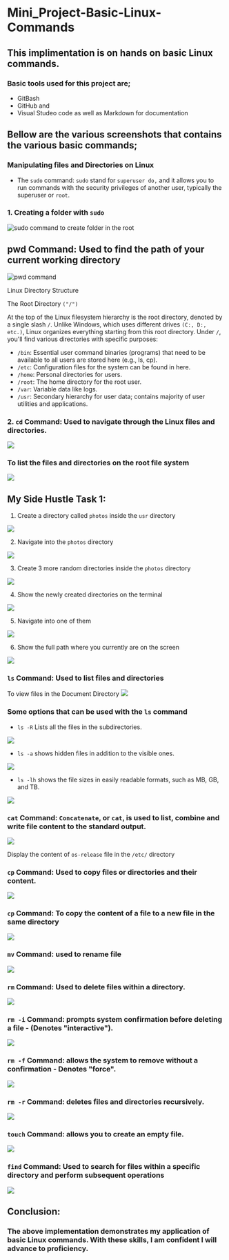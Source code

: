 # Mini_Project-Basic-Linux-Commands

## This implimentation is on hands on basic Linux commands.
### Basic tools used for this project are;
- GitBash
- GitHub and
- Visual Studeo code as well as Markdown for documentation

## Bellow are the various screenshots that contains the various basic commands;

### Manipulating files and Directories on Linux
- The `sudo` command: `sudo` stand for `superuser do,` and it allows you to run commands with the security privileges of another user, typically the superuser or `root`.

### 1. Creating a folder with `sudo`
![sudo command to create folder in the root](./img/3.sudoCommandtocreatefolder.png)

## pwd Command: Used to find the path of your current working directory

![pwd command](./img/4.pwd.png)

Linux Directory Structure

The Root Directory `("/")`

At the top of the Linux filesystem hierarchy is the root directory, denoted by a single slash `/`. Unlike Windows, which uses different drives `(C:, D:, etc.)`, Linux organizes everything starting from this root directory. Under `/`, you'll find various directories with specific purposes:

- `/bin`: Essential user command binaries (programs) that need to be available to all users are stored here (e.g., ls, cp).
- `/etc`: Configuration files for the system can be found in here.
- `/home`: Personal directories for users.
- `/root`: The home directory for the root user.
- `/var`: Variable data like logs.
- `/usr`: Secondary hierarchy for user data; contains majority of user utilities and applications.

### 2. `cd` Command: Used to navigate through the Linux files and directories.

![](./img/5.cd.png)

### To list the files and directories on the root file system

![](./img/6.listsudofiles.png)

## My Side Hustle Task 1:
1. Create a directory called `photos` inside the `usr` directory

![](./img/6.photo-sinside-usr.png)

2. Navigate into the `photos` directory

![](./img/7.navigate-into-photos.png)

3. Create 3 more random directories inside the `photos` directory

![](./img/8.randomfolders.png)

4. Show the newly created directories on the terminal

![](./img/9.showtherandomfolders.png)

5. Navigate into one of them

![](./img/10.tradpics.png)

6. Show the full path where you currently are on the screen

![](./img/11.fullpath.png)

### `ls` Command: Used to list files and directories
To view files in the Document Directory
![](./img/12.ls.png)

### Some options that can be used with the `ls` command
- `ls -R` Lists all the files in the subdirectories.

![](./img/13.LS-R.png)

- `ls -a` shows hidden files in addition to the visible ones.

![](./img/14.ls-a.png)

- `ls -lh` shows the file sizes in easily readable formats, such as MB, GB, and TB.

![](./img/15.ls-lh.png)

### `cat` Command: `Concatenate`, or `cat`, is used to list, combine and write file content to the standard output.

![](./img/16.catcommand.png)

Display the content of `os-release` file in the `/etc/` directory

### `cp` Command: Used to copy files or directories and their content.

![](./img/17.cptodocuments.png)

### `cp` Command: To copy the content of a file to a new file in the same directory

![](./img/18.cp2anotherfile.png)

### `mv` Command: used to rename file

![](./img/19.mvCommand.png)

### `rm` Command: Used to delete files within a directory.

![](./img/20.rmCommand.png)

### `rm -i` Command: prompts system confirmation before deleting a file - (Denotes "interactive").

![](./img/21.rm-i.png)

### `rm -f` Command: allows the system to remove without a confirmation - Denotes "force".

![](./img/22.rm-f.png)

### `rm -r` Command: deletes files and directories recursively.

![](./img/23.rm-r.png)

### `touch` Command: allows you to create an empty file.

![](./img/24.touchCommand.png)

### `find` Command: Used to search for files within a specific directory and perform subsequent operations

![](./img/24.touchCommand.png)

## Conclusion:

### The above implementation demonstrates my application of basic Linux commands. With these skills, I am confident I will advance to proficiency.